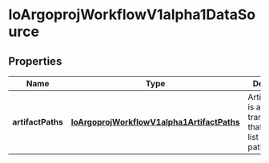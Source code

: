 
# IoArgoprojWorkflowV1alpha1DataSource

## Properties
Name | Type | Description | Notes
------------ | ------------- | ------------- | -------------
**artifactPaths** | [**IoArgoprojWorkflowV1alpha1ArtifactPaths**](IoArgoprojWorkflowV1alpha1ArtifactPaths.md) | ArtifactPaths is a data transformation that collects a list of artifact paths |  [optional]



